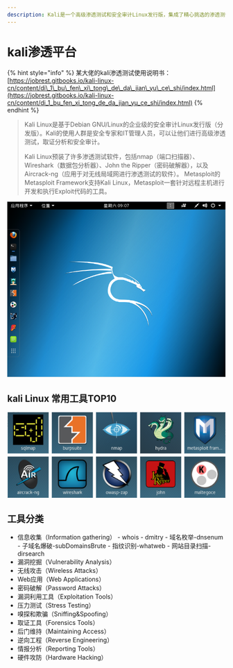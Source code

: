 ```yaml
---
description: Kali是一个高级渗透测试和安全审计Linux发行版，集成了精心挑选的渗透测试和安全审计的工具，供渗透测试和安全设计人员使用。
---
```


# kali渗透平台

{% hint style="info" %}
某大佬的kali渗透测试使用说明书：[https://jobrest.gitbooks.io/kali-linux-cn/content/di\_1\_bu\_fen\_xi\_tong\_de\_da\_jian\_yu\_ce\_shi/index.html](https://jobrest.gitbooks.io/kali-linux-cn/content/di_1_bu_fen_xi_tong_de_da_jian_yu_ce_shi/index.html)
{% endhint %}

> Kali Linux是基于Debian GNU/Linux的企业级的安全审计Linux发行版（分发版）。Kali的使用人群是安全专家和IT管理人员，可以让他们进行高级渗透测试，取证分析和安全审计。
>
> Kali Linux预装了许多渗透测试软件，包括nmap（端口扫描器）、Wireshark（数据包分析器）、John the Ripper（密码破解器），以及Aircrack-ng（应用于对无线局域网进行渗透测试的软件）。 Metasploit的Metasploit Framework支持Kali Linux，Metasploit一套针对远程主机进行开发和执行Exploit代码的工具。

![kali&#x7684;&#x4E3B;&#x754C;&#x9762;](../.gitbook/assets/image%20%28138%29.png)

## kali Linux 常用工具TOP10

![TOP10](../.gitbook/assets/image%20%28124%29.png)

## 工具分类

* 信息收集（Information gathering） - whois  - dmitry  - 域名枚举-dnsenum  - 子域名爆破-subDomainsBrute  - 指纹识别-whatweb  - 网站目录扫描-dirsearch
* 漏洞挖掘（Vulnerability Analysis） 
* 无线攻击（Wireless Attacks）
* Web应用（Web Applications） 
* 密码破解（Password Attacks）
* 漏洞利用工具（Exploitation Tools） 
* 压力测试（Stress Testing）
* 嗅探和欺骗（Sniffing&Spoofing） 
* 取证工具（Forensics Tools）
* 后门维持（Maintaining Access） 
* 逆向工程（Reverse Engineering）
* 情报分析（Reporting Tools） 
* 硬件攻防（Hardware Hacking）



